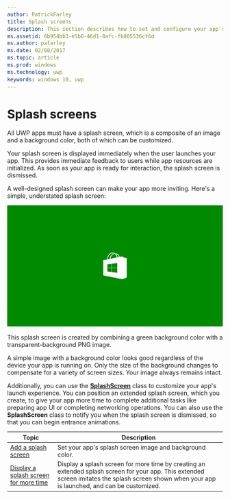 ```yaml
---
author: PatrickFarley
title: Splash screens
description: This section describes how to set and configure your app's splash screen.
ms.assetid: 6b954bb3-e5b0-46d1-8afc-fb805536cf6d
ms.author: pafarley
ms.date: 02/08/2017
ms.topic: article
ms.prod: windows
ms.technology: uwp
keywords: windows 10, uwp
---
```


# Splash screens

All UWP apps must have a splash screen, which is a composite of an image and a background color, both of which can be customized.

Your splash screen is displayed immediately when the user launches your app. This provides immediate feedback to users while app resources are initialized. As soon as your app is ready for interaction, the splash screen is dismissed.

A well-designed splash screen can make your app more inviting. Here's a simple, understated splash screen:

![a 75% scaled screen capture of the splash screen from the splash screen sample.](images/regularsplashscreen.png)

This splash screen is created by combining a green background color with a transparent-background PNG image.

A simple image with a background color looks good regardless of the device your app is running on. Only the size of the background changes to compensate for a variety of screen sizes. Your image always remains intact.

Additionally, you can use the [**SplashScreen**](https://msdn.microsoft.com/library/windows/apps/br224763) class to customize your app's launch experience. You can position an extended splash screen, which you create, to give your app more time to complete additional tasks like preparing app UI or completing networking operations. You can also use the **SplashScreen** class to notify you when the splash screen is dismissed, so that you can begin entrance animations.

| Topic | Description |
|-------|-------------|
| [Add a splash screen](add-a-splash-screen.md) | Set your app's splash screen image and background color. |
| [Display a splash screen for more time](create-a-customized-splash-screen.md) | Display a splash screen for more time by creating an extended splash screen for your app. This extended screen imitates the splash screen shown when your app is launched, and can be customized. |